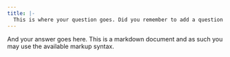 ```yaml
---
title: |-
  This is where your question goes. Did you remember to add a question mark?
---
```


And your answer goes here. This is a markdown document and as such you may
use the available markup syntax.
